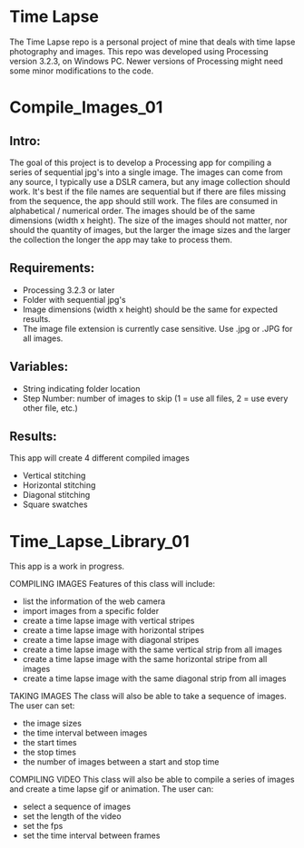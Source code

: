 # Time Lapse

The Time Lapse repo is a personal project of mine that deals with time lapse photography and images. This repo was developed using Processing version 3.2.3, on Windows PC. Newer versions of Processing might need some minor modifications to the code.

# Compile\_Images\_01

## Intro:

The goal of this project is to develop a Processing app for compiling a series of sequential jpg&#39;s into a single image. The images can come from any source, I typically use a DSLR camera, but any image collection should work. It&#39;s best if the file names are sequential but if there are files missing from the sequence, the app should still work. The files are consumed in alphabetical / numerical order. The images should be of the same dimensions (width x height). The size of the images should not matter, nor should the quantity of images, but the larger the image sizes and the larger the collection the longer the app may take to process them.

## Requirements:

- Processing 3.2.3 or later
- Folder with sequential jpg&#39;s
- Image dimensions (width x height) should be the same for expected results.
- The image file extension is currently case sensitive. Use .jpg or .JPG for all images.

## Variables:

- String indicating folder location
- Step Number: number of images to skip (1 = use all files, 2 = use every other file, etc.)

## Results:

This app will create 4 different compiled images

- Vertical stitching
- Horizontal stitching
- Diagonal stitching
- Square swatches

# Time\_Lapse\_Library\_01

This app is a work in progress.

COMPILING IMAGES Features of this class will include:

- list the information of the web camera
- import images from a specific folder
- create a time lapse image with vertical stripes
- create a time lapse image with horizontal stripes
- create a time lapse image with diagonal stripes
- create a time lapse image with the same vertical strip from all images
- create a time lapse image with the same horizontal stripe from all images
- create a time lapse image with the same diagonal strip from all images

TAKING IMAGES The class will also be able to take a sequence of images. The user can set:

- the image sizes
- the time interval between images
- the start times
- the stop times
- the number of images between a start and stop time

COMPILING VIDEO This class will also be able to compile a series of images and create a time lapse gif or animation. The user can:

- select a sequence of images
- set the length of the video
- set the fps
- set the time interval between frames
